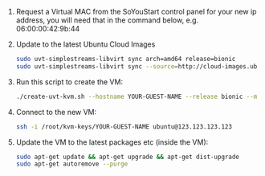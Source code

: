 1. Request a Virtual MAC from the SoYouStart control panel for your new ip address, you will need that in the command below, e.g. 06:00:00:42:9b:44


2. Update to the latest Ubuntu Cloud Images
    ```bash
    sudo uvt-simplestreams-libvirt sync arch=amd64 release=bionic
    sudo uvt-simplestreams-libvirt sync --source=http://cloud-images.ubuntu.com/minimal/releases arch=amd64 release=bionic
    ```

3. Run this script to create the VM:
    ```bash
    ./create-uvt-kvm.sh --hostname YOUR-GUEST-NAME --release bionic --memory 4096 --disk 40 --cpu 2 --bridge br0 --mac 06:00:00:42:9b:44  --ip 123.123.123.123 --network 54.36.67.139 --mask 255.255.255.255 --broadcast 5.196.205.132 --gateway 91.121.89.254 --dns 213.186.33.99 --dns-search evolvedbinary.com --auto-start
    ```
4. Connect to the new VM:
    ```bash
    ssh -i /root/kvm-keys/YOUR-GUEST-NAME ubuntu@123.123.123.123
    ```

5. Update the VM to the latest packages etc (inside the VM):
    ```bash
    sudo apt-get update && apt-get upgrade && apt-get dist-upgrade
    sudo apt-get autoremove --purge
    ```
